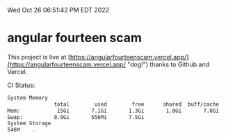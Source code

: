 Wed Oct 26 06:51:42 PM EDT 2022

# angular fourteen scam


This project is live at [https://angularfourteenscam.vercel.app/](https://angularfourteenscam.vercel.app/ "dog!") thanks to Github and Vercel.

CI Status: 

```bash
System Memory
               total        used        free      shared  buff/cache   available
Mem:            15Gi       7.1Gi       1.3Gi       1.0Gi       7.0Gi       6.8Gi
Swap:          8.0Gi       556Mi       7.5Gi
System Storage
546M	.
```
```bash
